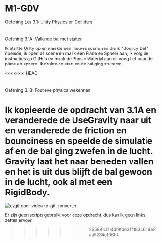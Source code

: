 # M1-GDV
Oefening Les 3.1: Unity Physics en Colliders

#
Oefening 3.1A: Vallende bal met stuiter

Ik startte Unity op en maakte een nieuwe scene aan die ik "Bouncy Ball" noemde, ik open de scene en maak een Plane en Sphere aan, ik volg de instructies op GitHub en maak de Physic Material aan en voeg het naar de plane en sphere. Ik drukte op start en de bal ging stuiteren.

<<<<<<< HEAD
#
Oefening 3.1B: Foutieve physics verkennen

Ik kopieerde de opdracht van 3.1A en veranderede de UseGravity naar uit en veranderede de friction en bounciness en speelde de simulatie af en de bal ging zwefen in de lucht. Gravity laat het naar beneden vallen en het is uit dus blijft de bal gewoon in de lucht, ook al met een RigidBody.
=======

![ezgif com-video-to-gif-converter](https://github.com/user-attachments/assets/c1157066-26e2-474e-885f-beffd754d32d)

Er zijn geen scripts gebruikt voor deze opdracht, dus kan ik geen links zetten ervoor.

>>>>>>> 255941c014df9f4e317183c6c4e2aa5284cf06b4
